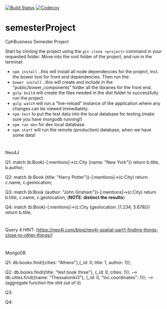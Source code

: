 
[![Build Status](https://travis-ci.org/AwesomeTeamCph/semesterProject.svg?branch=master)](https://travis-ci.org/AwesomeTeamCph/semesterProject)
[![Codecov](https://img.shields.io/codecov/c/github/AwesomeTeamCph/semesterProject.svg?style=flat)]()
# semesterProject
CphBusiness Semester Project

Start by cloning the project using the `git clone <project>` command in your requested folder.
Move into the root folder of the project, and run in the terminal:

- `npm install`
..this will install all node dependencies for the project, incl. the bower tool for front end dependencies. Then run the:
- `bower install`
..this will create and include in the "public/bower_components" folder all the libraries for the front end.
- `gulp build` will create the files needed in the dist folder to successfully run the project.
- `gulp watch` will run a "live-reload" instance of the application where any changes can be viewed immediately. 
- `npm test` to put the test data into the local database for testing.(make sure you have mongodb running!)
- `npm run dev` for dev local database.
- `npm start`  will run the remote (production) database, when we have some data!

#

Neo4J

Q1: match (b:Book)-[:mentions]->(c:City {name: "New York"}) return b.title, b.author;

Q2: match (b:Book {title: "Harry Potter"})-[:mentions]->(c:City) return c.name, c.geolocation;

Q3: match (b:Book {author: "John Grisham"})-[:mentions]->(c:City) return b.title, c.name, c.geolocation; (**NOTE: distinct the results**)

Q4: match (b:Book)-[:mentions]->(c:City {geolocation: [1.234, 5.678]}) return b.title;
#
Query 4 HINT: (https://neo4j.com/blog/neo4j-spatial-part1-finding-things-close-to-other-things/)

#

MongoDB

Q1: db.books.find({cities: "Athens"},{_id: 0, title: 1, author: 1});

Q2: db.books.find({title: "test book three"}, {_id: 0, cities: 1}); --> db.cities.find({name: "Thessaloniki3"}, {_id: 0, "loc.coordinates": 1}); --> (aggregate function the shit out of it)

Q3: 

Q4:
